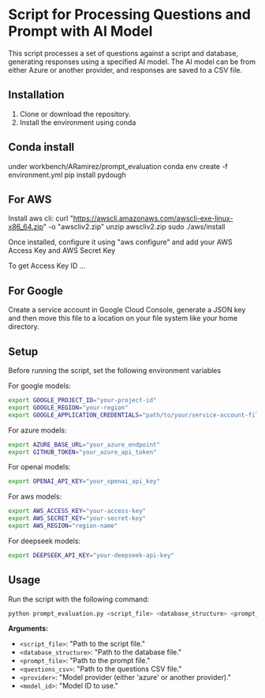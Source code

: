 # Script for Processing Questions and Prompt with AI Model

This script processes a set of questions against a script and database, generating responses using a specified AI model. The AI model can be from either Azure or another provider, and responses are saved to a CSV file.


## Installation

1. Clone or download the repository.
2. Install the environment using conda

## Conda install

under workbench/ARamirez/prompt_evaluation
conda env create -f environment.yml
pip install pydough 

## For AWS

Install aws cli:
curl "https://awscli.amazonaws.com/awscli-exe-linux-x86_64.zip" -o "awscliv2.zip"
unzip awscliv2.zip
sudo ./aws/install

Once installed, configure it using "aws configure" and add your AWS Access Key and AWS Secret Key

To get Access Key ID ... 

## For Google
Create a service account in Google Cloud Console, generate a JSON key and then move this file to a location on your file system like your home directory. 

## Setup
Before running the script, set the following environment variables

For google models:
```bash
export GOOGLE_PROJECT_ID="your-project-id"
export GOOGLE_REGION="your-region"
export GOOGLE_APPLICATION_CREDENTIALS="path/to/your/service-account-file.json"
```

For azure models:
```bash
export AZURE_BASE_URL="your_azure_endpoint"
export GITHUB_TOKEN="your_azure_api_token"
```

For openai models: 
```bash
export OPENAI_API_KEY="your_openai_api_key" 
```

For aws models:
```bash
export AWS_ACCESS_KEY="your-access-key"
export AWS_SECRET_KEY="your-secret-key"
export AWS_REGION="region-name"
```

For deepseek models:
```bash
export DEEPSEEK_API_KEY="your-deepseek-api-key"
```

## Usage
Run the script with the following command:

```bash
python prompt_evaluation.py <script_file> <database_structure> <prompt_file> <questions_csv> <provider> <model_id>
```
**Arguments:**

- `<script_file>`: "Path to the script file."
- `<database_structure>`: "Path to the database file."
- `<prompt_file>`: "Path to the prompt file."
- `<questions_csv>`: "Path to the questions CSV file."
- `<provider>`: "Model provider (either 'azure' or another provider)."
- `<model_id>`: "Model ID to use."
